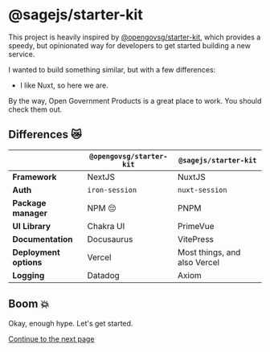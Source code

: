 # @sagejs/starter-kit

This project is heavily inspired by [@opengovsg/starter-kit](https://github.com/opengovsg/starter-kit), which provides a speedy, but opinionated way for developers to get started building a new service.

I wanted to build something similar, but with a few differences:

* I like Nuxt, so here we are.

By the way, Open Government Products is a great place to work. You should check them out.

## Differences 😿

|                        | `@opengovsg/starter-kit` | `@sagejs/starter-kit`        |
| ---------------------- | ------------------------ | ---------------------------- |
| **Framework**          | NextJS                   | NuxtJS                       |
| **Auth**               | `iron-session`           | `nuxt-session`               |
| **Package manager**    | NPM 😔                    | PNPM                         |
| **UI Library**         | Chakra UI                | PrimeVue                     |
| **Documentation**      | Docusaurus               | VitePress                    |
| **Deployment options** | Vercel                   | Most things, and also Vercel |
| **Logging**            | Datadog                  | Axiom                        |

## Boom 💥

Okay, enough hype. Let's get started.

[Continue to the next page](/get-started/prerequisites)
